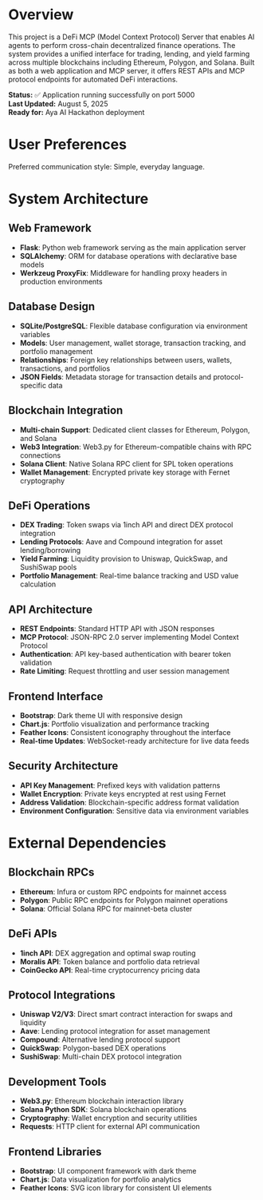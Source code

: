 # Overview

This project is a DeFi MCP (Model Context Protocol) Server that enables AI agents to perform cross-chain decentralized finance operations. The system provides a unified interface for trading, lending, and yield farming across multiple blockchains including Ethereum, Polygon, and Solana. Built as both a web application and MCP server, it offers REST APIs and MCP protocol endpoints for automated DeFi interactions.

**Status:** ✅ Application running successfully on port 5000  
**Last Updated:** August 5, 2025  
**Ready for:** Aya AI Hackathon deployment

# User Preferences

Preferred communication style: Simple, everyday language.

# System Architecture

## Web Framework
- **Flask**: Python web framework serving as the main application server
- **SQLAlchemy**: ORM for database operations with declarative base models
- **Werkzeug ProxyFix**: Middleware for handling proxy headers in production environments

## Database Design
- **SQLite/PostgreSQL**: Flexible database configuration via environment variables
- **Models**: User management, wallet storage, transaction tracking, and portfolio management
- **Relationships**: Foreign key relationships between users, wallets, transactions, and portfolios
- **JSON Fields**: Metadata storage for transaction details and protocol-specific data

## Blockchain Integration
- **Multi-chain Support**: Dedicated client classes for Ethereum, Polygon, and Solana
- **Web3 Integration**: Web3.py for Ethereum-compatible chains with RPC connections
- **Solana Client**: Native Solana RPC client for SPL token operations
- **Wallet Management**: Encrypted private key storage with Fernet cryptography

## DeFi Operations
- **DEX Trading**: Token swaps via 1inch API and direct DEX protocol integration
- **Lending Protocols**: Aave and Compound integration for asset lending/borrowing
- **Yield Farming**: Liquidity provision to Uniswap, QuickSwap, and SushiSwap pools
- **Portfolio Management**: Real-time balance tracking and USD value calculation

## API Architecture
- **REST Endpoints**: Standard HTTP API with JSON responses
- **MCP Protocol**: JSON-RPC 2.0 server implementing Model Context Protocol
- **Authentication**: API key-based authentication with bearer token validation
- **Rate Limiting**: Request throttling and user session management

## Frontend Interface
- **Bootstrap**: Dark theme UI with responsive design
- **Chart.js**: Portfolio visualization and performance tracking
- **Feather Icons**: Consistent iconography throughout the interface
- **Real-time Updates**: WebSocket-ready architecture for live data feeds

## Security Architecture
- **API Key Management**: Prefixed keys with validation patterns
- **Wallet Encryption**: Private keys encrypted at rest using Fernet
- **Address Validation**: Blockchain-specific address format validation
- **Environment Configuration**: Sensitive data via environment variables

# External Dependencies

## Blockchain RPCs
- **Ethereum**: Infura or custom RPC endpoints for mainnet access
- **Polygon**: Public RPC endpoints for Polygon mainnet operations
- **Solana**: Official Solana RPC for mainnet-beta cluster

## DeFi APIs
- **1inch API**: DEX aggregation and optimal swap routing
- **Moralis API**: Token balance and portfolio data retrieval
- **CoinGecko API**: Real-time cryptocurrency pricing data

## Protocol Integrations
- **Uniswap V2/V3**: Direct smart contract interaction for swaps and liquidity
- **Aave**: Lending protocol integration for asset management
- **Compound**: Alternative lending protocol support
- **QuickSwap**: Polygon-based DEX operations
- **SushiSwap**: Multi-chain DEX protocol integration

## Development Tools
- **Web3.py**: Ethereum blockchain interaction library
- **Solana Python SDK**: Solana blockchain operations
- **Cryptography**: Wallet encryption and security utilities
- **Requests**: HTTP client for external API communication

## Frontend Libraries
- **Bootstrap**: UI component framework with dark theme
- **Chart.js**: Data visualization for portfolio analytics
- **Feather Icons**: SVG icon library for consistent UI elements